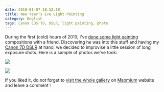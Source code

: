 ```yaml
---
date: 2010-01-07 18:52:18
title: New Year's Eve Light Painting
category: English
tags: Canon EOS 7D, DSLR, light painting, photo
---
```


During the first (cold) hours of 2010, I've [done some light painting](http://maomium.com/light-painting-part-one/) compositions with a friend. Discovering he was into this stuff and having my [Canon 7D DSLR](http://amzn.com/B002NEGTTW/?tag=kevideld-20) at hand, we decided to improvise a little session of long exposure shots. Here is a sample of photos we've took:



![](/uploads/2010/Lightpainting9.jpg)

![](/uploads/2010/Lightpainting3.jpg)

If you liked it, do not forget to [visit the whole gallery](http://maomium.com/zenphoto/light-painting/) on [Maomium](http://maomium.com) website and leave a comment !
